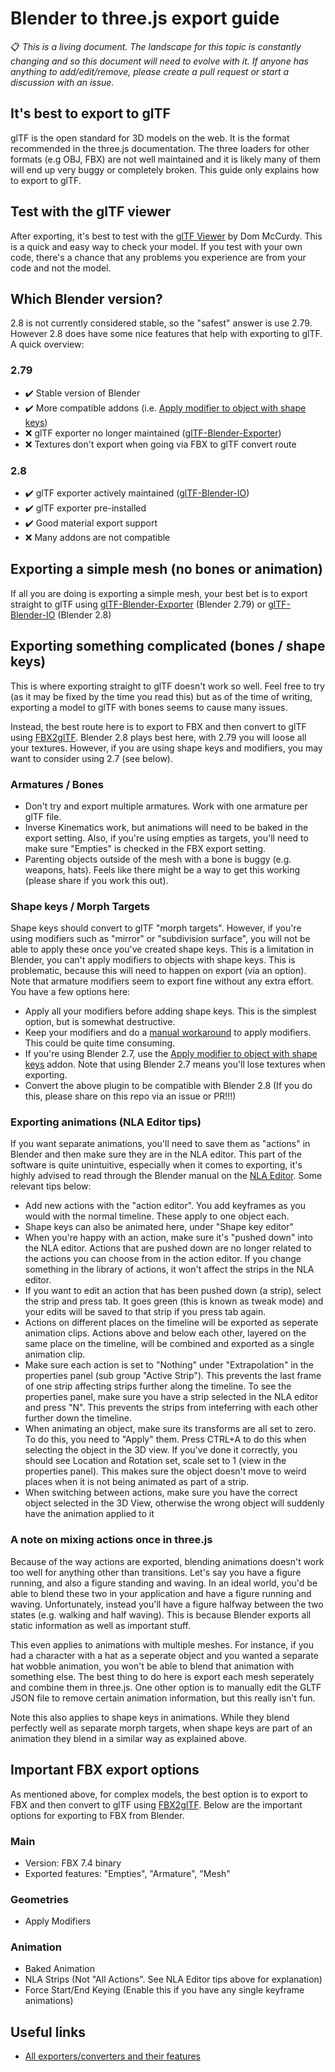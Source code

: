 # Blender to three.js export guide
📋 _This is a living document. The landscape for this topic is constantly changing and so this document will need to evolve with it. If anyone has anything to add/edit/remove, please create a pull request or start a discussion with an issue._

## It's best to export to glTF
glTF is the open standard for 3D models on the web. It is the format recommended in the three.js documentation. The three loaders for other formats (e.g OBJ, FBX) are not well maintained and it is likely many of them will end up very buggy or completely broken. This guide only explains how to export to glTF.

## Test with the glTF viewer
After exporting, it's best to test with the [glTF Viewer](https://gltf-viewer.donmccurdy.com/) by Dom McCurdy. This is a quick and easy way to check your model. If you test with your own code, there's a chance that any problems you experience are from your code and not the model.

## Which Blender version?
2.8 is not currently considered stable, so the "safest" answer is use 2.79. However 2.8 does have some nice features that help with exporting to glTF. A quick overview:

### 2.79
- ✔️ Stable version of Blender
- ✔️ More compatible addons (i.e. [Apply modifier to object with shape keys](https://github.com/przemir/ApplyModifierForObjectWithShapeKeys))
- ❌ glTF exporter no longer maintained ([glTF-Blender-Exporter](https://github.com/KhronosGroup/glTF-Blender-Exporter))
- ❌ Textures don't export when going via FBX to glTF convert route

### 2.8
- ✔️ glTF exporter actively maintained ([glTF-Blender-IO](https://github.com/KhronosGroup/glTF-Blender-IO))
- ✔️ glTF exporter pre-installed
- ✔️ Good material export support
- ❌ Many addons are not compatible

## Exporting a simple mesh (no bones or animation)
If all you are doing is exporting a simple mesh, your best bet is to export straight to glTF using [glTF-Blender-Exporter](https://github.com/KhronosGroup/glTF-Blender-Exporter) (Blender 2.79) or [glTF-Blender-IO](https://github.com/KhronosGroup/glTF-Blender-IO) (Blender 2.8)

## Exporting something complicated (bones / shape keys)
This is where exporting straight to glTF doesn't work so well. Feel free to try (as it may be fixed by the time you read this) but as of the time of writing, exporting a model to glTF with bones seems to cause many issues.

Instead, the best route here is to export to FBX and then convert to glTF using [FBX2glTF](https://github.com/facebookincubator/FBX2glTF). Blender 2.8 plays best here, with 2.79 you will loose all your textures. However, if you are using shape keys and modifiers, you may want to consider using 2.7 (see below).

### Armatures / Bones
- Don't try and export multiple armatures. Work with one armature per glTF file.
- Inverse Kinematics work, but animations will need to be baked in the export setting. Also, if you're using empties as targets, you'll need to make sure "Empties" is checked in the FBX export setting.
- Parenting objects outside of the mesh with a bone is buggy (e.g. weapons, hats). Feels like there might be a way to get this working (please share if you work this out).

### Shape keys / Morph Targets
Shape keys should convert to glTF "morph targets". However, if you're using modifiers such as "mirror" or "subdivision surface", you will not be able to apply these once you've created shape keys. This is a limitation in Blender, you can't apply modifiers to objects with shape keys. This is problematic, because this will need to happen on export (via an option). Note that armature modifiers seem to export fine without any extra effort. You have a few options here:
- Apply all your modifiers before adding shape keys. This is the simplest option, but is somewhat destructive.
- Keep your modifiers and do a [manual workaround](https://blender.stackexchange.com/questions/56795/shape-keys-and-applying-subdivision-surface-modifier) to apply modifiers. This could be quite time consuming.
- If you're using Blender 2.7, use the [Apply modifier to object with shape keys](https://github.com/przemir/ApplyModifierForObjectWithShapeKeys) addon. Note that using Blender 2.7 means you'll lose textures when exporting.
- Convert the above plugin to be compatible with Blender 2.8 (If you do this, please share on this repo via an issue or PR!!!)

### Exporting animations (NLA Editor tips)
If you want separate animations, you'll need to save them as "actions" in Blender and then make sure they are in the NLA editor. This part of the software is quite unintuitive, especially when it comes to exporting, it's highly advised to read through the Blender manual on the [NLA Editor](https://docs.blender.org/manual/en/latest/editors/nla/introduction.html). Some relevant tips below:
- Add new actions with the "action editor". You add keyframes as you would with the normal timeline. These apply to one object each.
- Shape keys can also be animated here, under "Shape key editor"
- When you're happy with an action, make sure it's "pushed down" into the NLA editor. Actions that are pushed down are no longer related to the actions you can choose from in the action editor. If you change something in the library of actions, it won't affect the strips in the NLA editor.
- If you want to edit an action that has been pushed down (a strip), select the strip and press tab. It goes green (this is known as tweak mode) and your edits will be saved to that strip if you press tab again.
- Actions on different places on the timeline will be exported as seperate animation clips. Actions above and below each other, layered on the same place on the timeline, will be combined and exported as a single animation clip.
- Make sure each action is set to "Nothing" under "Extrapolation" in the properties panel (sub group "Active Strip"). This prevents the last frame of one strip affecting strips further along the timeline. To see the properties panel, make sure you have a strip selected in the NLA editor and press "N". This prevents the strips from inteferring with each other further down the timeline.
- When animating an object, make sure its transforms are all set to zero. To do this, you need to "Apply" them. Press CTRL+A to do this when selecting the object in the 3D view. If you've done it correctly, you should see Location and Rotation set, scale set to 1 (view in the properties panel). This makes sure the object doesn't move to weird places when it is not being animated as part of a strip.
- When switching between actions, make sure you have the correct object selected in the 3D View, otherwise the wrong object will suddenly have the animation applied to it

### A note on mixing actions once in three.js
Because of the way actions are exported, blending animations doesn't work too well for anything other than transitions. Let's say you have a figure running, and also a figure standing and waving. In an ideal world, you'd be able to blend these two in your application and have a figure running and waving. Unfortunately, instead you'll have a figure halfway between the two states (e.g. walking and half waving). This is because Blender exports all static information as well as important stuff. 

This even applies to animations with multiple meshes. For instance, if you had a character with a hat as a seperate object and you wanted a separate hat wobble animation, you won't be able to blend that animation with something else. The best thing to do here is export each mesh seperately and combine them in three.js. One other option is to manually edit the GLTF JSON file to remove certain animation information, but this really isn't fun.

Note this also applies to shape keys in animations. While they blend perfectly well as separate morph targets, when shape keys are part of an animation they blend in a similar way as explained above.

## Important FBX export options
As mentioned above, for complex models, the best option is to export to FBX and then convert to glTF using [FBX2glTF](https://github.com/facebookincubator/FBX2glTF). Below are the important options for exporting to FBX from Blender.

### Main 
- Version: FBX 7.4 binary
- Exported features: "Empties", "Armature", "Mesh"

### Geometries 
- Apply Modifiers

### Animation
- Baked Animation
- NLA Strips (Not "All Actions". See NLA Editor tips above for explanation)
- Force Start/End Keying (Enable this if you have any single keyframe animations)

## Useful links
- [All exporters/converters and their features](https://github.com/KhronosGroup/glTF/issues/1271)
